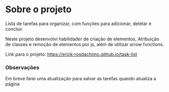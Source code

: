 # Sobre o projeto

Lista de tarefas para organizar, com funções para adicionar, deletar e concluir.

Neste projeto desenvolvi habilidader de criação de elementos, Atribuição de classes e remoção de elementos por js, além de utilizar arrow functions.

Link para o projeto: https://erick-rosdachimo.github.io/task-list

### Observações

Em breve farei uma atualização para salvar as tarefas quando atualiza a página
